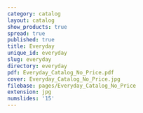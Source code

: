 ```yaml
---
category: catalog
layout: catalog
show_products: true
spread: true
published: true
title: Everyday
unique_id: everyday
slug: everyday
directory: everyday
pdf: Everyday_Catalog_No_Price.pdf
cover: Everyday_Catalog_No_Price.jpg
filebase: pages/Everyday_Catalog_No_Price
extension: jpg
numslides: '15'
---
```


